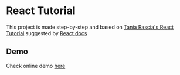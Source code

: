 # React Tutorial

This project is made step-by-step and based on [Tania Rascia's React Tutorial](https://www.taniarascia.com/getting-started-with-react/) suggested by [React docs](https://reactjs.org/docs/getting-started.html)

## Demo

Check online demo [here](https://pochito427.github.io/react-tutorial)